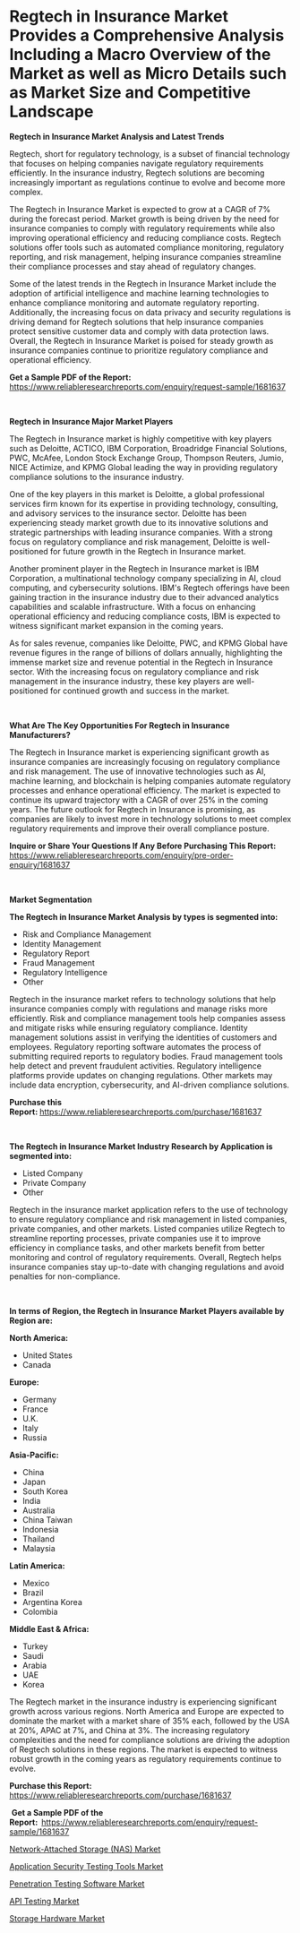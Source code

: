 <p><h1>Regtech in Insurance Market Provides a Comprehensive Analysis Including a Macro Overview of the Market as well as Micro Details such as Market Size and Competitive Landscape</h1></p><p><strong>Regtech in Insurance Market Analysis and Latest Trends</strong></p>
<p><p>Regtech, short for regulatory technology, is a subset of financial technology that focuses on helping companies navigate regulatory requirements efficiently. In the insurance industry, Regtech solutions are becoming increasingly important as regulations continue to evolve and become more complex.</p><p>The Regtech in Insurance Market is expected to grow at a CAGR of 7% during the forecast period. Market growth is being driven by the need for insurance companies to comply with regulatory requirements while also improving operational efficiency and reducing compliance costs. Regtech solutions offer tools such as automated compliance monitoring, regulatory reporting, and risk management, helping insurance companies streamline their compliance processes and stay ahead of regulatory changes.</p><p>Some of the latest trends in the Regtech in Insurance Market include the adoption of artificial intelligence and machine learning technologies to enhance compliance monitoring and automate regulatory reporting. Additionally, the increasing focus on data privacy and security regulations is driving demand for Regtech solutions that help insurance companies protect sensitive customer data and comply with data protection laws. Overall, the Regtech in Insurance Market is poised for steady growth as insurance companies continue to prioritize regulatory compliance and operational efficiency.</p></p>
<p><strong>Get a Sample PDF of the Report:&nbsp;</strong> <a href="https://www.reliableresearchreports.com/enquiry/request-sample/1681637">https://www.reliableresearchreports.com/enquiry/request-sample/1681637</a></p>
<p>&nbsp;</p>
<p><strong>Regtech in Insurance Major Market Players</strong></p>
<p><p>The Regtech in Insurance market is highly competitive with key players such as Deloitte, ACTICO, IBM Corporation, Broadridge Financial Solutions, PWC, McAfee, London Stock Exchange Group, Thompson Reuters, Jumio, NICE Actimize, and KPMG Global leading the way in providing regulatory compliance solutions to the insurance industry.</p><p>One of the key players in this market is Deloitte, a global professional services firm known for its expertise in providing technology, consulting, and advisory services to the insurance sector. Deloitte has been experiencing steady market growth due to its innovative solutions and strategic partnerships with leading insurance companies. With a strong focus on regulatory compliance and risk management, Deloitte is well-positioned for future growth in the Regtech in Insurance market.</p><p>Another prominent player in the Regtech in Insurance market is IBM Corporation, a multinational technology company specializing in AI, cloud computing, and cybersecurity solutions. IBM's Regtech offerings have been gaining traction in the insurance industry due to their advanced analytics capabilities and scalable infrastructure. With a focus on enhancing operational efficiency and reducing compliance costs, IBM is expected to witness significant market expansion in the coming years.</p><p>As for sales revenue, companies like Deloitte, PWC, and KPMG Global have revenue figures in the range of billions of dollars annually, highlighting the immense market size and revenue potential in the Regtech in Insurance sector. With the increasing focus on regulatory compliance and risk management in the insurance industry, these key players are well-positioned for continued growth and success in the market.</p></p>
<p>&nbsp;</p>
<p><strong>What Are The Key Opportunities For Regtech in Insurance Manufacturers?</strong></p>
<p><p>The Regtech in Insurance market is experiencing significant growth as insurance companies are increasingly focusing on regulatory compliance and risk management. The use of innovative technologies such as AI, machine learning, and blockchain is helping companies automate regulatory processes and enhance operational efficiency. The market is expected to continue its upward trajectory with a CAGR of over 25% in the coming years. The future outlook for Regtech in Insurance is promising, as companies are likely to invest more in technology solutions to meet complex regulatory requirements and improve their overall compliance posture.</p></p>
<p><strong>Inquire or Share Your Questions If Any Before Purchasing This Report:</strong> <a href="https://www.reliableresearchreports.com/enquiry/pre-order-enquiry/1681637">https://www.reliableresearchreports.com/enquiry/pre-order-enquiry/1681637</a></p>
<p>&nbsp;</p>
<p><strong>Market Segmentation</strong></p>
<p><strong>The Regtech in Insurance Market Analysis by types is segmented into:</strong></p>
<p><ul><li>Risk and Compliance Management</li><li>Identity Management</li><li>Regulatory Report</li><li>Fraud Management</li><li>Regulatory Intelligence</li><li>Other</li></ul></p>
<p><p>Regtech in the insurance market refers to technology solutions that help insurance companies comply with regulations and manage risks more efficiently. Risk and compliance management tools help companies assess and mitigate risks while ensuring regulatory compliance. Identity management solutions assist in verifying the identities of customers and employees. Regulatory reporting software automates the process of submitting required reports to regulatory bodies. Fraud management tools help detect and prevent fraudulent activities. Regulatory intelligence platforms provide updates on changing regulations. Other markets may include data encryption, cybersecurity, and AI-driven compliance solutions.</p></p>
<p><strong>Purchase this Report:&nbsp;</strong><a href="https://www.reliableresearchreports.com/purchase/1681637">https://www.reliableresearchreports.com/purchase/1681637</a></p>
<p>&nbsp;</p>
<p><strong>The Regtech in Insurance Market Industry Research by Application is segmented into:</strong></p>
<p><ul><li>Listed Company</li><li>Private Company</li><li>Other</li></ul></p>
<p><p>Regtech in the insurance market application refers to the use of technology to ensure regulatory compliance and risk management in listed companies, private companies, and other markets. Listed companies utilize Regtech to streamline reporting processes, private companies use it to improve efficiency in compliance tasks, and other markets benefit from better monitoring and control of regulatory requirements. Overall, Regtech helps insurance companies stay up-to-date with changing regulations and avoid penalties for non-compliance.</p></p>
<p>&nbsp;</p>
<p><strong>In terms of Region, the Regtech in Insurance Market Players available by Region are:</strong></p>
<p>
    <p> <strong> North America: </strong>
        <ul>
            <li>United States</li>
            <li>Canada</li>
        </ul>
        </p> 
    <p> <strong> Europe: </strong>
        <ul>
            <li>Germany</li>
            <li>France</li>
            <li>U.K.</li>
            <li>Italy</li>
            <li>Russia</li>
        </ul>
        </p> 
    <p> <strong> Asia-Pacific: </strong>
        <ul>
            <li>China</li>
            <li>Japan</li>
            <li>South Korea</li>
            <li>India</li>
            <li>Australia</li>
            <li>China Taiwan</li>
            <li>Indonesia</li>
            <li>Thailand</li>
            <li>Malaysia</li>
        </ul>
        </p> 
    <p> <strong> Latin America: </strong>
        <ul>
            <li>Mexico</li>
            <li>Brazil</li>
            <li>Argentina Korea</li>
            <li>Colombia</li>
        </ul>
        </p> 
    <p> <strong> Middle East & Africa: </strong>
        <ul>
            <li>Turkey</li>
            <li>Saudi</li>
            <li>Arabia</li>
            <li>UAE</li>
            <li>Korea</li>
        </ul>
    </p>
    </p>
<p><p>The Regtech market in the insurance industry is experiencing significant growth across various regions. North America and Europe are expected to dominate the market with a market share of 35% each, followed by the USA at 20%, APAC at 7%, and China at 3%. The increasing regulatory complexities and the need for compliance solutions are driving the adoption of Regtech solutions in these regions. The market is expected to witness robust growth in the coming years as regulatory requirements continue to evolve.</p></p>
<p><strong>Purchase this Report: </strong><a href="https://www.reliableresearchreports.com/purchase/1681637">https://www.reliableresearchreports.com/purchase/1681637</a></p>
<p>&nbsp;<strong>Get a Sample PDF of the Report:&nbsp;&nbsp;</strong><a href="https://www.reliableresearchreports.com/enquiry/request-sample/1681637">https://www.reliableresearchreports.com/enquiry/request-sample/1681637</a></p>
<p><strong></strong></p>
<p><p><a href="https://github.com/GroverBarry/Market-Research-Report-List-3/blob/main/network-attached-storage-nas-market.md">Network-Attached Storage (NAS) Market</a></p><p><a href="https://medium.com/@peterm12562/application-security-testing-tools-market-insight-market-trends-growth-forecasted-from-2024-to-73ceed3f0c48">Application Security Testing Tools Market</a></p><p><a href="https://medium.com/@peterm12562/penetration-testing-software-market-size-market-outlook-and-market-forecast-2024-to-2031-8c072bb92ebc">Penetration Testing Software Market</a></p><p><a href="https://medium.com/@malcomw102036/api-testing-market-analysis-its-cagr-market-segmentation-and-global-industry-overview-4a6a929ab459">API Testing Market</a></p><p><a href="https://github.com/lylyparadise/Market-Research-Report-List-1/blob/main/storage-hardware-market.md">Storage Hardware Market</a></p></p>